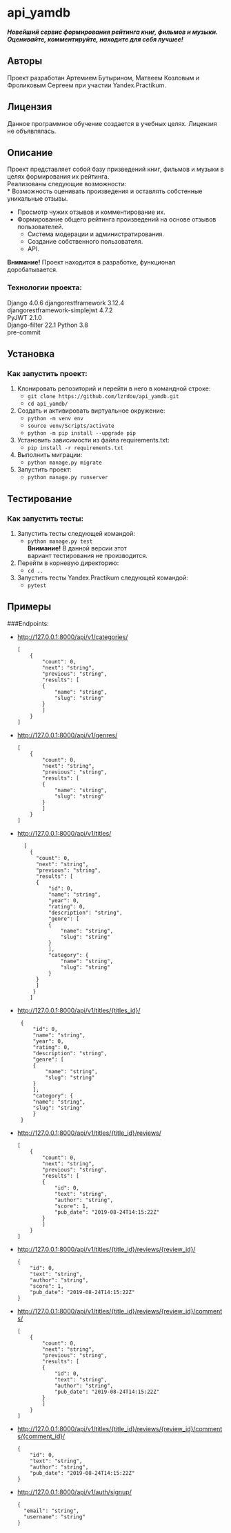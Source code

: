 
# api_yamdb
***Новейший сервис формирования рейтинга книг, фильмов и музыки.***  
***Оценивайте, комментируйте, находите для себя лучшее!*** 
## Авторы
Проект разработан Артемием Бутырином, Матвеем Козловым и Фроликовым Сергеем при участии Yandex.Practikum.  
## Лицензия
Данное программное обучение создается в учебных целях. Лицензия не объявлялась.  
  
## Описание
Проект представляет собой базу призведений книг, фильмов и музыки в целях формирования их рейтинга.  
Реализованы следующие возможности:  
	* Возможность оценивать произведения и оставлять собстенные уникальные отзывы.  
 * Просмотр чужих отзывов и комментирование их.  
 * Формирование общего рейтинга произведений на основе отзывов пользователей.
	* Система модерации и администратирования.
	* Создание собственного пользователя.    
	* API.
    
**Внимание!** Проект находится в разработке, функционал доробатывается.
### Технологии проекта:
Django 4.0.6 
djangorestframework 3.12.4  
djangorestframework-simplejwt 4.7.2   
PyJWT 2.1.0  
Django-filter 22.1 
Python 3.8  
pre-commit
  
  
## Установка
### Как запустить проект:
1. Клонировать репозиторий и перейти в него в командной строке:
    * ```git clone https://github.com/lzrdou/api_yamdb.git```
	* ```cd api_yamdb/```
2. Cоздать и активировать виртуальное окружение:
	* ```python -m venv env```
	* ```source venv/Scripts/activate```
	* ```python -m pip install --upgrade pip```
3. Установить зависимости из файла requirements.txt:
	* ```pip install -r requirements.txt```
4. Выполнить миграции:
	* ```python manage.py migrate```
6. Запустить проект:
	* ```python manage.py runserver```
## Тестирование
### Как запустить тесты:
1. Запустить тесты следующей командой:
    * ```python manage.py test ```  
**Внимание!** В данной версии этот  
вариант тестирования не производится.
2. Перейти в корневую директорию:
    * ```cd ..```
3. Запустить тесты Yandex.Practikum следующей командой:
    * ```pytest ```
 
## Примеры  
###Endpoints:
* http://127.0.0.1:8000/api/v1/categories/  
 	```
 	[
  		{
  		 	"count": 0,
  			"next": "string",
  			"previous": "string",
   		 	"results": [
    	 	{
     			"name": "string",
    	    	"slug": "string"
    	 	}
    	 	]
  	    }
 	]
  ```
* http://127.0.0.1:8000/api/v1/genres/  
 	```
 	[
  		{
  		 	"count": 0,
  			"next": "string",
  			"previous": "string",
   		 	"results": [
    	 	{
     			"name": "string",
    	    	"slug": "string"
    	 	}
    	 	]
  	    }
 	]
  ```
* http://127.0.0.1:8000/api/v1/titles/  
  ```
	[
	  {
    	"count": 0,
    	"next": "string",
    	"previous": "string",
   	    "results": [
      	{
        	"id": 0,
        	"name": "string",
       	    "year": 0,
        	"rating": 0,
        	"description": "string",
        	"genre": [
          	{
            	"name": "string",
            	"slug": "string"
          	}
        	],
        	"category": {
          		"name": "string",
          		"slug": "string"
        	}
      	}
   	    ]
  	   }
	  ]
  ```
* http://127.0.0.1:8000/api/v1/titles/{titles_id}/  
   ```
	{
  		"id": 0,
  		"name": "string",
  		"year": 0,
  		"rating": 0,
  		"description": "string",
  		"genre": [
    	{
      		"name": "string",
      		"slug": "string"
    	}
  		],
  		"category": {
    	"name": "string",
    	"slug": "string"
  		}
	}
   ```
* http://127.0.0.1:8000/api/v1/titles/{title_id}/reviews/  
	``` 
	[
  		{
   	 		"count": 0,
    		"next": "string",
    		"previous": "string",
    		"results": [
      		{
        		"id": 0,
        		"text": "string",
        		"author": "string",
        		"score": 1,
        		"pub_date": "2019-08-24T14:15:22Z"
      		}
    		]
  		}
	] 
   ```
* http://127.0.0.1:8000/api/v1/titles/{title_id}/reviews/{review_id}/  
	```
	{
  		"id": 0,
  		"text": "string",
  		"author": "string",
  		"score": 1,
  		"pub_date": "2019-08-24T14:15:22Z"
	}
	```
* http://127.0.0.1:8000/api/v1/titles/{title_id}/reviews/{review_id}/comments/
	```
	[
  		{
    		"count": 0,
    		"next": "string",
    		"previous": "string",
    		"results": [
      		{
        		"id": 0,
        		"text": "string",
        		"author": "string",
        		"pub_date": "2019-08-24T14:15:22Z"
      		}
    		]
  		}
	]
  ```  
 * http://127.0.0.1:8000/api/v1/titles/{title_id}/reviews/{review_id}/comments/{comment_id}/
	```
	{
  		"id": 0,
  		"text": "string",
  		"author": "string",
  		"pub_date": "2019-08-24T14:15:22Z"
	}
  	``` 
* http://127.0.0.1:8000/api/v1/auth/signup/  
	```
    {
      "email": "string",
      "username": "string"  
    }
    ```

